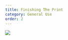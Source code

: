 ```yaml
---
title: Finishing The Print
category: General Use
order: 2
---
```


![](//localhost:4000/cmac-formlabs/images/bed.jpg)